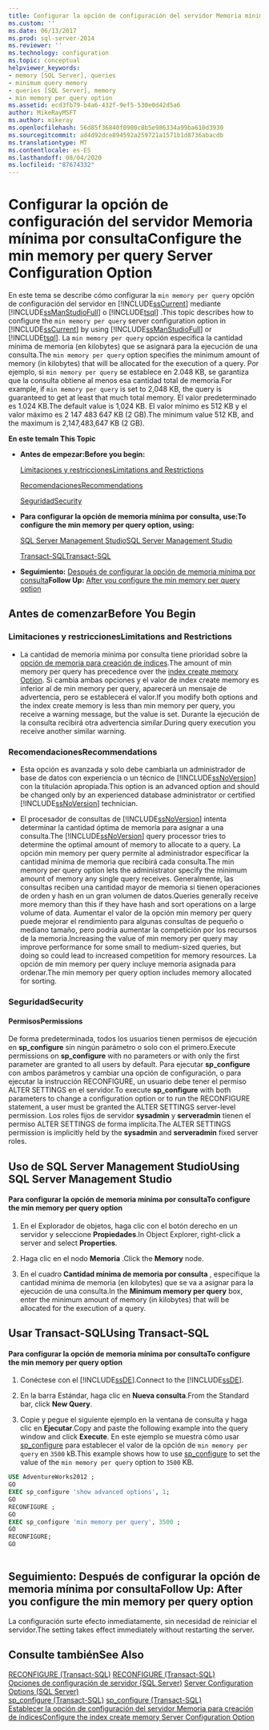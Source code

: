 ```yaml
---
title: Configurar la opción de configuración del servidor Memoria mínima por consulta | Microsoft Docs
ms.custom: ''
ms.date: 06/13/2017
ms.prod: sql-server-2014
ms.reviewer: ''
ms.technology: configuration
ms.topic: conceptual
helpviewer_keywords:
- memory [SQL Server], queries
- minimum query memory
- queries [SQL Server], memory
- min memory per query option
ms.assetid: ecd3fb79-b4a6-432f-9ef5-530e0d42d5a6
author: MikeRayMSFT
ms.author: mikeray
ms.openlocfilehash: 56d85f36840f0900c8b5e986334a99ba610d3930
ms.sourcegitcommit: ad4d92dce894592a259721a1571b1d8736abacdb
ms.translationtype: MT
ms.contentlocale: es-ES
ms.lasthandoff: 08/04/2020
ms.locfileid: "87674332"
---
```

# <a name="configure-the-min-memory-per-query-server-configuration-option"></a><span data-ttu-id="25b08-102">Configurar la opción de configuración del servidor Memoria mínima por consulta</span><span class="sxs-lookup"><span data-stu-id="25b08-102">Configure the min memory per query Server Configuration Option</span></span>
  <span data-ttu-id="25b08-103">En este tema se describe cómo configurar la `min memory per query` opción de configuración del servidor en [!INCLUDE[ssCurrent](../../includes/sscurrent-md.md)] mediante [!INCLUDE[ssManStudioFull](../../includes/ssmanstudiofull-md.md)] o [!INCLUDE[tsql](../../includes/tsql-md.md)] .</span><span class="sxs-lookup"><span data-stu-id="25b08-103">This topic describes how to configure the `min memory per query` server configuration option in [!INCLUDE[ssCurrent](../../includes/sscurrent-md.md)] by using [!INCLUDE[ssManStudioFull](../../includes/ssmanstudiofull-md.md)] or [!INCLUDE[tsql](../../includes/tsql-md.md)].</span></span> <span data-ttu-id="25b08-104">La `min memory per query` opción especifica la cantidad mínima de memoria (en kilobytes) que se asignará para la ejecución de una consulta.</span><span class="sxs-lookup"><span data-stu-id="25b08-104">The `min memory per query` option specifies the minimum amount of memory (in kilobytes) that will be allocated for the execution of a query.</span></span> <span data-ttu-id="25b08-105">Por ejemplo, si `min memory per query` se establece en 2.048 KB, se garantiza que la consulta obtiene al menos esa cantidad total de memoria.</span><span class="sxs-lookup"><span data-stu-id="25b08-105">For example, if `min memory per query` is set to 2,048 KB, the query is guaranteed to get at least that much total memory.</span></span> <span data-ttu-id="25b08-106">El valor predeterminado es 1.024 KB.</span><span class="sxs-lookup"><span data-stu-id="25b08-106">The default value is 1,024 KB.</span></span> <span data-ttu-id="25b08-107">El valor mínimo es 512 KB y el valor máximo es 2 147 483 647 KB (2 GB).</span><span class="sxs-lookup"><span data-stu-id="25b08-107">The minimum value 512 KB, and the maximum is 2,147,483,647 KB (2 GB).</span></span>  
  
 <span data-ttu-id="25b08-108">**En este tema**</span><span class="sxs-lookup"><span data-stu-id="25b08-108">**In This Topic**</span></span>  
  
-   <span data-ttu-id="25b08-109">**Antes de empezar:**</span><span class="sxs-lookup"><span data-stu-id="25b08-109">**Before you begin:**</span></span>  
  
     [<span data-ttu-id="25b08-110">Limitaciones y restricciones</span><span class="sxs-lookup"><span data-stu-id="25b08-110">Limitations and Restrictions</span></span>](#Restrictions)  
  
     [<span data-ttu-id="25b08-111">Recomendaciones</span><span class="sxs-lookup"><span data-stu-id="25b08-111">Recommendations</span></span>](#Recommendations)  
  
     [<span data-ttu-id="25b08-112">Seguridad</span><span class="sxs-lookup"><span data-stu-id="25b08-112">Security</span></span>](#Security)  
  
-   <span data-ttu-id="25b08-113">**Para configurar la opción de memoria mínima por consulta, use:**</span><span class="sxs-lookup"><span data-stu-id="25b08-113">**To configure the min memory per query option, using:**</span></span>  
  
     [<span data-ttu-id="25b08-114">SQL Server Management Studio</span><span class="sxs-lookup"><span data-stu-id="25b08-114">SQL Server Management Studio</span></span>](#SSMSProcedure)  
  
     [<span data-ttu-id="25b08-115">Transact-SQL</span><span class="sxs-lookup"><span data-stu-id="25b08-115">Transact-SQL</span></span>](#TsqlProcedure)  
  
-   <span data-ttu-id="25b08-116">**Seguimiento:**  [Después de configurar la opción de memoria mínima por consulta](#FollowUp)</span><span class="sxs-lookup"><span data-stu-id="25b08-116">**Follow Up:**  [After you configure the min memory per query option](#FollowUp)</span></span>  
  
##  <a name="before-you-begin"></a><a name="BeforeYouBegin"></a> <span data-ttu-id="25b08-117">Antes de comenzar</span><span class="sxs-lookup"><span data-stu-id="25b08-117">Before You Begin</span></span>  
  
###  <a name="limitations-and-restrictions"></a><a name="Restrictions"></a> <span data-ttu-id="25b08-118">Limitaciones y restricciones</span><span class="sxs-lookup"><span data-stu-id="25b08-118">Limitations and Restrictions</span></span>  
  
-   <span data-ttu-id="25b08-119">La cantidad de memoria mínima por consulta tiene prioridad sobre la [opción de memoria para creación de índices](configure-the-index-create-memory-server-configuration-option.md).</span><span class="sxs-lookup"><span data-stu-id="25b08-119">The amount of min memory per query has precedence over the [index create memory Option](configure-the-index-create-memory-server-configuration-option.md).</span></span> <span data-ttu-id="25b08-120">Si cambia ambas opciones y el valor de index create memory es inferior al de min memory per query, aparecerá un mensaje de advertencia, pero se establecerá el valor.</span><span class="sxs-lookup"><span data-stu-id="25b08-120">If you modify both options and the index create memory is less than min memory per query, you receive a warning message, but the value is set.</span></span> <span data-ttu-id="25b08-121">Durante la ejecución de la consulta recibirá otra advertencia similar.</span><span class="sxs-lookup"><span data-stu-id="25b08-121">During query execution you receive another similar warning.</span></span>  
  
###  <a name="recommendations"></a><a name="Recommendations"></a> <span data-ttu-id="25b08-122">Recomendaciones</span><span class="sxs-lookup"><span data-stu-id="25b08-122">Recommendations</span></span>  
  
-   <span data-ttu-id="25b08-123">Esta opción es avanzada y solo debe cambiarla un administrador de base de datos con experiencia o un técnico de [!INCLUDE[ssNoVersion](../../includes/ssnoversion-md.md)] con la titulación apropiada.</span><span class="sxs-lookup"><span data-stu-id="25b08-123">This option is an advanced option and should be changed only by an experienced database administrator or certified [!INCLUDE[ssNoVersion](../../includes/ssnoversion-md.md)] technician.</span></span>  
  
-   <span data-ttu-id="25b08-124">El procesador de consultas de [!INCLUDE[ssNoVersion](../../includes/ssnoversion-md.md)] intenta determinar la cantidad óptima de memoria para asignar a una consulta.</span><span class="sxs-lookup"><span data-stu-id="25b08-124">The [!INCLUDE[ssNoVersion](../../includes/ssnoversion-md.md)] query processor tries to determine the optimal amount of memory to allocate to a query.</span></span> <span data-ttu-id="25b08-125">La opción min memory per query permite al administrador especificar la cantidad mínima de memoria que recibirá cada consulta.</span><span class="sxs-lookup"><span data-stu-id="25b08-125">The min memory per query option lets the administrator specify the minimum amount of memory any single query receives.</span></span> <span data-ttu-id="25b08-126">Generalmente, las consultas reciben una cantidad mayor de memoria si tienen operaciones de orden y hash en un gran volumen de datos.</span><span class="sxs-lookup"><span data-stu-id="25b08-126">Queries generally receive more memory than this if they have hash and sort operations on a large volume of data.</span></span> <span data-ttu-id="25b08-127">Aumentar el valor de la opción min memory per query puede mejorar el rendimiento para algunas consultas de pequeño o mediano tamaño, pero podría aumentar la competición por los recursos de la memoria.</span><span class="sxs-lookup"><span data-stu-id="25b08-127">Increasing the value of min memory per query may improve performance for some small to medium-sized queries, but doing so could lead to increased competition for memory resources.</span></span> <span data-ttu-id="25b08-128">La opción de min memory per query incluye memoria asignada para ordenar.</span><span class="sxs-lookup"><span data-stu-id="25b08-128">The min memory per query option includes memory allocated for sorting.</span></span>  
  
###  <a name="security"></a><a name="Security"></a> <span data-ttu-id="25b08-129">Seguridad</span><span class="sxs-lookup"><span data-stu-id="25b08-129">Security</span></span>  
  
####  <a name="permissions"></a><a name="Permissions"></a> <span data-ttu-id="25b08-130">Permisos</span><span class="sxs-lookup"><span data-stu-id="25b08-130">Permissions</span></span>  
 <span data-ttu-id="25b08-131">De forma predeterminada, todos los usuarios tienen permisos de ejecución en **sp_configure** sin ningún parámetro o solo con el primero.</span><span class="sxs-lookup"><span data-stu-id="25b08-131">Execute permissions on **sp_configure** with no parameters or with only the first parameter are granted to all users by default.</span></span> <span data-ttu-id="25b08-132">Para ejecutar **sp_configure** con ambos parámetros y cambiar una opción de configuración, o para ejecutar la instrucción RECONFIGURE, un usuario debe tener el permiso ALTER SETTINGS en el servidor.</span><span class="sxs-lookup"><span data-stu-id="25b08-132">To execute **sp_configure** with both parameters to change a configuration option or to run the RECONFIGURE statement, a user must be granted the ALTER SETTINGS server-level permission.</span></span> <span data-ttu-id="25b08-133">Los roles fijos de servidor **sysadmin** y **serveradmin** tienen el permiso ALTER SETTINGS de forma implícita.</span><span class="sxs-lookup"><span data-stu-id="25b08-133">The ALTER SETTINGS permission is implicitly held by the **sysadmin** and **serveradmin** fixed server roles.</span></span>  
  
##  <a name="using-sql-server-management-studio"></a><a name="SSMSProcedure"></a> <span data-ttu-id="25b08-134">Uso de SQL Server Management Studio</span><span class="sxs-lookup"><span data-stu-id="25b08-134">Using SQL Server Management Studio</span></span>  
  
#### <a name="to-configure-the-min-memory-per-query-option"></a><span data-ttu-id="25b08-135">Para configurar la opción de memoria mínima por consulta</span><span class="sxs-lookup"><span data-stu-id="25b08-135">To configure the min memory per query option</span></span>  
  
1.  <span data-ttu-id="25b08-136">En el Explorador de objetos, haga clic con el botón derecho en un servidor y seleccione **Propiedades**.</span><span class="sxs-lookup"><span data-stu-id="25b08-136">In Object Explorer, right-click a server and select **Properties**.</span></span>  
  
2.  <span data-ttu-id="25b08-137">Haga clic en el nodo **Memoria** .</span><span class="sxs-lookup"><span data-stu-id="25b08-137">Click the **Memory** node.</span></span>  
  
3.  <span data-ttu-id="25b08-138">En el cuadro **Cantidad mínima de memoria por consulta** , especifique la cantidad mínima de memoria (en kilobytes) que se va a asignar para la ejecución de una consulta.</span><span class="sxs-lookup"><span data-stu-id="25b08-138">In the **Minimum memory per query** box, enter the minimum amount of memory (in kilobytes) that will be allocated for the execution of a query.</span></span>  
  
##  <a name="using-transact-sql"></a><a name="TsqlProcedure"></a> <span data-ttu-id="25b08-139">Usar Transact-SQL</span><span class="sxs-lookup"><span data-stu-id="25b08-139">Using Transact-SQL</span></span>  
  
#### <a name="to-configure-the-min-memory-per-query-option"></a><span data-ttu-id="25b08-140">Para configurar la opción de memoria mínima por consulta</span><span class="sxs-lookup"><span data-stu-id="25b08-140">To configure the min memory per query option</span></span>  
  
1.  <span data-ttu-id="25b08-141">Conéctese con el [!INCLUDE[ssDE](../../includes/ssde-md.md)].</span><span class="sxs-lookup"><span data-stu-id="25b08-141">Connect to the [!INCLUDE[ssDE](../../includes/ssde-md.md)].</span></span>  
  
2.  <span data-ttu-id="25b08-142">En la barra Estándar, haga clic en **Nueva consulta**.</span><span class="sxs-lookup"><span data-stu-id="25b08-142">From the Standard bar, click **New Query**.</span></span>  
  
3.  <span data-ttu-id="25b08-143">Copie y pegue el siguiente ejemplo en la ventana de consulta y haga clic en **Ejecutar**.</span><span class="sxs-lookup"><span data-stu-id="25b08-143">Copy and paste the following example into the query window and click **Execute**.</span></span> <span data-ttu-id="25b08-144">En este ejemplo se muestra cómo usar [sp_configure](/sql/relational-databases/system-stored-procedures/sp-configure-transact-sql) para establecer el valor de la opción de `min memory per query` en `3500` kB.</span><span class="sxs-lookup"><span data-stu-id="25b08-144">This example shows how to use [sp_configure](/sql/relational-databases/system-stored-procedures/sp-configure-transact-sql) to set the value of the `min memory per query` option to `3500` KB.</span></span>  
  
```sql  
USE AdventureWorks2012 ;  
GO  
EXEC sp_configure 'show advanced options', 1;  
GO  
RECONFIGURE ;  
GO  
EXEC sp_configure 'min memory per query', 3500 ;  
GO  
RECONFIGURE;  
GO  
  
```  
  
##  <a name="follow-up-after-you-configure-the-min-memory-per-query-option"></a><a name="FollowUp"></a> <span data-ttu-id="25b08-145">Seguimiento: Después de configurar la opción de memoria mínima por consulta</span><span class="sxs-lookup"><span data-stu-id="25b08-145">Follow Up: After you configure the min memory per query option</span></span>  
 <span data-ttu-id="25b08-146">La configuración surte efecto inmediatamente, sin necesidad de reiniciar el servidor.</span><span class="sxs-lookup"><span data-stu-id="25b08-146">The setting takes effect immediately without restarting the server.</span></span>  
  
## <a name="see-also"></a><span data-ttu-id="25b08-147">Consulte también</span><span class="sxs-lookup"><span data-stu-id="25b08-147">See Also</span></span>  
 <span data-ttu-id="25b08-148">[RECONFIGURE &#40;Transact-SQL&#41;](/sql/t-sql/language-elements/reconfigure-transact-sql) </span><span class="sxs-lookup"><span data-stu-id="25b08-148">[RECONFIGURE &#40;Transact-SQL&#41;](/sql/t-sql/language-elements/reconfigure-transact-sql) </span></span>  
 <span data-ttu-id="25b08-149">[Opciones de configuración de servidor &#40;SQL Server&#41;](server-configuration-options-sql-server.md) </span><span class="sxs-lookup"><span data-stu-id="25b08-149">[Server Configuration Options &#40;SQL Server&#41;](server-configuration-options-sql-server.md) </span></span>  
 <span data-ttu-id="25b08-150">[sp_configure &#40;Transact-SQL&#41;](/sql/relational-databases/system-stored-procedures/sp-configure-transact-sql) </span><span class="sxs-lookup"><span data-stu-id="25b08-150">[sp_configure &#40;Transact-SQL&#41;](/sql/relational-databases/system-stored-procedures/sp-configure-transact-sql) </span></span>  
 [<span data-ttu-id="25b08-151">Establecer la opción de configuración del servidor Memoria para creación de índices</span><span class="sxs-lookup"><span data-stu-id="25b08-151">Configure the index create memory Server Configuration Option</span></span>](configure-the-index-create-memory-server-configuration-option.md)  
  
  
